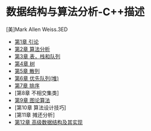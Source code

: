 # 数据结构与算法分析-C++描述

[美]Mark Allen Weiss.3ED

- [第1章 引论](chapter1.md)
- [第2章 算法分析](chapter2.md)
- [第3章 表，栈和队列](chapter3.md)
- [第4章 树](chapter4.md)
- [第5章 散列](chapter5.md)
- [第6章 优先队列(堆)](chapter6.md)
- [第7章 排序](chapter7.md)
- [第8章 不相交集类]
- [第9章 图论算法](chapter9.md)
- [第10章 算法设计技巧]
- [第11章 摊还分析]
- [第12章 高级数据结构及其实现](chapter12.md)

